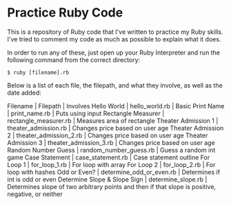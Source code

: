 # Practice Ruby Code

This is a repository of Ruby code that I've written to practice my Ruby skills. I've tried to comment my code as much as possible to explain what it does.

In order to run any of these, just open up your Ruby Interpreter and run the following command from the correct directory:

```
$ ruby [filename].rb
```

Below is a list of each file, the filepath, and what they involve, as well as the date added:

Filename | Filepath | Involves
Hello World | hello_world.rb | Basic
Print Name | print_name.rb | Puts using input
Rectangle Measurer | rectangle_measurer.rb | Measures area of rectangle
Theater Admission 1 | theater_admission.rb | Changes price based on user age
Theater Admission 2 | theater_admission_2.rb | Changes price based on user age
Theater Admission 3 | theater_admission_3.rb | Changes price based on user age
Random Number Guess | random_number_guess.rb | Guess a random int game
Case Statement | case_statement.rb | Case statement outline
For Loop 1 | for_loop_1.rb | For loop with array
For Loop 2 | for_loop_2.rb | For loop with hashes
Odd or Even? | determine_odd_or_even.rb | Determines if int is odd or even
Determine Slope & Slope Sign | determine_slope.rb | Determines slope of two arbitrary points and then if that slope is positive, negative, or neither
